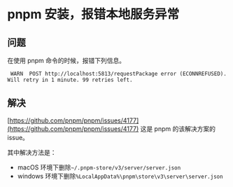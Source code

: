 # pnpm 安装，报错本地服务异常

## 问题

在使用 pnpm 命令的时候，报错下列信息。

```
 WARN  POST http://localhost:5813/requestPackage error (ECONNREFUSED). Will retry in 1 minute. 99 retries left.
```

## 解决

[https://github.com/pnpm/pnpm/issues/4177](https://github.com/pnpm/pnpm/issues/4177)
这是 pnpm 的该解决方案的 issue。

其中解决方法是：

- macOS 环境下删除`~/.pnpm-store/v3/server/server.json`
- windows 环境下删除`%LocalAppData%\pnpm\store\v3\server\server.json`
